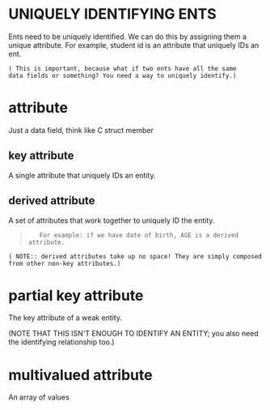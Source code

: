 
# UNIQUELY IDENTIFYING ENTS
Ents need to be uniquely identified. We can do this by
assigning them a unique attribute. 
For example, student id is an attribute that uniquely IDs an ent.

    ( This is important, because what if two ents have all the same
    data fields or something? You need a way to uniquely identify.)


# attribute
Just a data field, think like C struct member



## key attribute
A single attribute that uniquely IDs an entity.




## derived attribute
A set of attributes that work together to uniquely ID the entity.
>        For example: if we have date of birth, AGE is a derived attribute.
    
    ( NOTE:: derived attributes take up no space! They are simply composed
    from other non-key attributes.)


# partial key attribute   
The key attribute of a weak entity.

(NOTE THAT THIS ISN'T ENOUGH TO IDENTIFY AN ENTITY; you also need
the identifying relationship too.)




# multivalued attribute
An array of values


